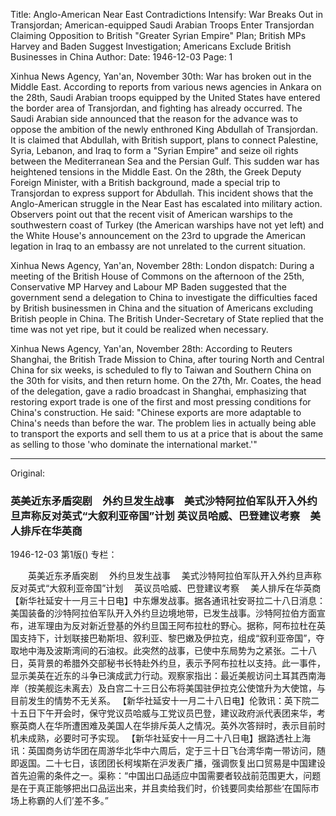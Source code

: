 Title: Anglo-American Near East Contradictions Intensify: War Breaks Out in Transjordan; American-equipped Saudi Arabian Troops Enter Transjordan Claiming Opposition to British "Greater Syrian Empire" Plan; British MPs Harvey and Baden Suggest Investigation; Americans Exclude British Businesses in China
Author:
Date: 1946-12-03
Page: 1

Xinhua News Agency, Yan'an, November 30th: War has broken out in the Middle East. According to reports from various news agencies in Ankara on the 28th, Saudi Arabian troops equipped by the United States have entered the border area of Transjordan, and fighting has already occurred. The Saudi Arabian side announced that the reason for the advance was to oppose the ambition of the newly enthroned King Abdullah of Transjordan. It is claimed that Abdullah, with British support, plans to connect Palestine, Syria, Lebanon, and Iraq to form a "Syrian Empire" and seize oil rights between the Mediterranean Sea and the Persian Gulf. This sudden war has heightened tensions in the Middle East. On the 28th, the Greek Deputy Foreign Minister, with a British background, made a special trip to Transjordan to express support for Abdullah. This incident shows that the Anglo-American struggle in the Near East has escalated into military action. Observers point out that the recent visit of American warships to the southwestern coast of Turkey (the American warships have not yet left) and the White House's announcement on the 23rd to upgrade the American legation in Iraq to an embassy are not unrelated to the current situation.

Xinhua News Agency, Yan'an, November 28th: London dispatch: During a meeting of the British House of Commons on the afternoon of the 25th, Conservative MP Harvey and Labour MP Baden suggested that the government send a delegation to China to investigate the difficulties faced by British businessmen in China and the situation of Americans excluding British people in China. The British Under-Secretary of State replied that the time was not yet ripe, but it could be realized when necessary.

Xinhua News Agency, Yan'an, November 28th: According to Reuters Shanghai, the British Trade Mission to China, after touring North and Central China for six weeks, is scheduled to fly to Taiwan and Southern China on the 30th for visits, and then return home. On the 27th, Mr. Coates, the head of the delegation, gave a radio broadcast in Shanghai, emphasizing that restoring export trade is one of the first and most pressing conditions for China's construction. He said: "Chinese exports are more adaptable to China's needs than before the war. The problem lies in actually being able to transport the exports and sell them to us at a price that is about the same as selling to those 'who dominate the international market.'"



<hr /> 

Original: 


### 英美近东矛盾突剧　外约旦发生战事　美式沙特阿拉伯军队开入外约旦声称反对英式“大叙利亚帝国”计划  英议员哈威、巴登建议考察　美人排斥在华英商

1946-12-03
第1版()
专栏：

　　英美近东矛盾突剧
  　外约旦发生战事
  　美式沙特阿拉伯军队开入外约旦声称反对英式“大叙利亚帝国”计划
  　英议员哈威、巴登建议考察
  　美人排斥在华英商
    【新华社延安十一月三十日电】中东爆发战事。据各通讯社安哥拉二十八日消息：美国装备的沙特阿拉伯军队开入外约旦边境地带，已发生战事。沙特阿拉伯方面宣布，进军理由为反对新近登基的外约旦国王阿布拉杜的野心。据称，阿布拉杜在英国支持下，计划联接巴勒斯坦、叙利亚、黎巴嫩及伊拉克，组成“叙利亚帝国”，夺取地中海及波斯湾间的石油权。此突然的战事，已使中东局势为之紧张。二十八日，英背景的希腊外交部秘书长特赴外约旦，表示予阿布拉杜以支持。此一事件，显示美英在近东的斗争已演成武力行动。观察家指出：最近美舰访问土耳其西南海岸（按美舰迄未离去）及白宫二十三日公布将美国驻伊拉克公使馆升为大使馆，与目前发生的情势不无关系。
    【新华社延安十一月二十八日电】伦敦讯：英下院二十五日下午开会时，保守党议员哈威与工党议员巴登，建议政府派代表团来华，考察英商人在华所遭困难及美国人在华排斥英人之情况。英外次答辩时，表示目前时机未成熟，必要时可予实现。
    【新华社延安十一月二十八日电】据路透社上海讯：英国商务访华团在周游华北华中六周后，定于三十日飞台湾华南一带访问，随即返国。二十七日，该团团长柯埃斯在沪发表广播，强调恢复出口贸易是中国建设首先迫需的条件之一。渠称：“中国出口品适应中国需要者较战前范围更大，问题是在于真正能够把出口品运出来，并且卖给我们时，价钱要同卖给那些‘在国际市场上称霸的人们’差不多。”
